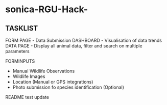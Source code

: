 # sonica-RGU-Hack-

TASKLIST
----------
FORM PAGE - Data Submission
DASHBOARD - Visualisation of data trends
DATA PAGE - Display all animal data, filter and search on multiple parameters

FORMINPUTS
- Manual Wildlife Observations
- Wildlife Images
- Location (Manual or GPS integrations)
- Photo submission fo species identification (Optional)

README test update
